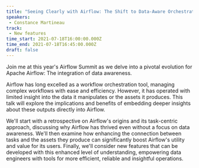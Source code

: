 ```yaml
---
title: "Seeing Clearly with Airflow: The Shift to Data-Aware Orchestration"
speakers:
 - Constance Martineau
track:
 - New features
time_start: 2021-07-18T16:00:00.000Z
time_end: 2021-07-18T16:45:00.000Z
draft: false
---
```


Join me at this year's Airflow Summit as we delve into a pivotal evolution for Apache Airflow: The integration of data awareness.

Airflow has long excelled as a workflow orchestration tool, managing complex workflows with ease and efficiency. However, it has operated with limited insight into the data it manipulates or the assets it produces. This talk will explore the implications and benefits of embedding deeper insights about these outputs directly into Airflow.

We'll start with a retrospective on Airflow's origins and its task-centric approach, discussing why Airflow has thrived even without a focus on data awareness. We'll then examine how enhancing the connection between tasks and the assets they produce can significantly boost Airflow's utility and value for its users. Finally, we'll consider new features that can be developed with this enhanced level of understanding, empowering data engineers with tools for more efficient, reliable and insightful operations.

